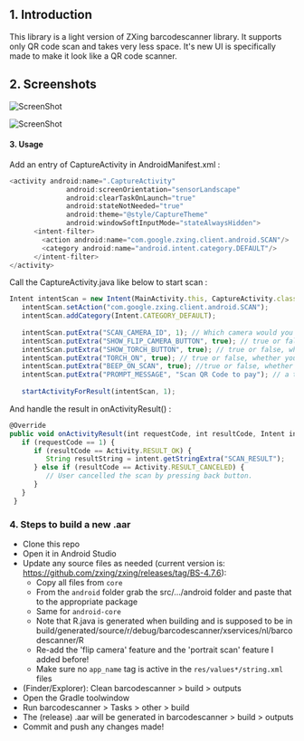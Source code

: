## 1. Introduction
This library is a light version of ZXing barcodescanner library. It supports only QR code scan and takes very less space. It's new UI is specifically made to make it look like a QR code scanner.

## 2. Screenshots

![ScreenShot](https://raw.githubusercontent.com/bhavitsengar/qrcodescanner-lib-android/master/barcodescanner/src/main/res/raw/Screenshot1.jpeg)

![ScreenShot](https://raw.githubusercontent.com/bhavitsengar/qrcodescanner-lib-android/master/barcodescanner/src/main/res/raw/Screenshot2.jpeg)

#### 3. Usage

Add an entry of CaptureActivity in AndroidManifest.xml : 
```js
<activity android:name=".CaptureActivity"
              android:screenOrientation="sensorLandscape"
              android:clearTaskOnLaunch="true"
              android:stateNotNeeded="true"
              android:theme="@style/CaptureTheme"
              android:windowSoftInputMode="stateAlwaysHidden">
      <intent-filter>
        <action android:name="com.google.zxing.client.android.SCAN"/>
        <category android:name="android.intent.category.DEFAULT"/>
      </intent-filter>
</activity>      
```

Call the CaptureActivity.java like below to start scan :
```js
Intent intentScan = new Intent(MainActivity.this, CaptureActivity.class);
   intentScan.setAction("com.google.zxing.client.android.SCAN");
   intentScan.addCategory(Intent.CATEGORY_DEFAULT);
                
   intentScan.putExtra("SCAN_CAMERA_ID", 1); // Which camera would you prefer? 1 is for front-camera and 0 is for rear-camera.
   intentScan.putExtra("SHOW_FLIP_CAMERA_BUTTON", true); // true or false, whether you want to show flip camera button or not.
   intentScan.putExtra("SHOW_TORCH_BUTTON", true); // true or false, whether you want to show torch button or not.
   intentScan.putExtra("TORCH_ON", true); // true or false, whether you want flash torch ON by default.
   intentScan.putExtra("BEEP_ON_SCAN", true); //true or false, whether you want a beep sound on successful scan.
   intentScan.putExtra("PROMPT_MESSAGE", "Scan QR Code to pay"); // a text you want to show to user on scan screen.
   
   startActivityForResult(intentScan, 1);
```
And handle the result in onActivityResult() :

```js
@Override
public void onActivityResult(int requestCode, int resultCode, Intent intent) {
   if (requestCode == 1) {
      if (resultCode == Activity.RESULT_OK) {
         String resultString = intent.getStringExtra("SCAN_RESULT");
      } else if (resultCode == Activity.RESULT_CANCELED) {
         // User cancelled the scan by pressing back button.
      }
   }
 }
```

### 4. Steps to build a new .aar
 * Clone this repo
 * Open it in Android Studio
 * Update any source files as needed (current version is: https://github.com/zxing/zxing/releases/tag/BS-4.7.6):
   - Copy all files from `core`
   - From the `android` folder grab the src/.../android folder and paste that to the appropriate package
   - Same for `android-core`
   - Note that R.java is generated when building and is supposed to be in build/generated/source/r/debug/barcodescanner/xservices/nl/barcodescanner/R
   - Re-add the 'flip camera' feature and the 'portrait scan' feature I added before!
   - Make sure no `app_name` tag is active in the `res/values*/string.xml` files
 * (Finder/Explorer): Clean barcodescanner > build > outputs
 * Open the Gradle toolwindow
 * Run barcodescanner > Tasks > other > build
 * The (release) .aar will be generated in barcodescanner > build > outputs
 * Commit and push any changes made!
